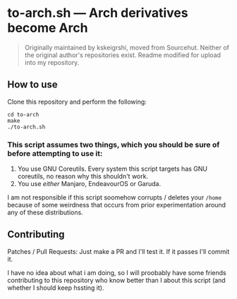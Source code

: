# to-arch.sh — Arch derivatives become Arch
> Originally maintained by kskeigrshi, moved from Sourcehut. Neither of the original author's repositories exist.
> Readme modified for upload into my repository.
## How to use
Clone this repository and perform the following:
```
cd to-arch
make
./to-arch.sh
```

### This script assumes two things, which you should be sure of before attempting to use it:
1. You use GNU Coreutils. Every system this script targets has GNU coreutils, no reason why this shouldn't work.
2. You use _either_ Manjaro, EndeavourOS or Garuda.

I am not responsible if this script soomehow corrupts / deletes your `/home` because of some weirdness that occurs from prior experimentation around any of these distributions.

## Contributing

Patches / Pull Requests: Just make a PR and I'll test it. If it passes I'll commit it.

I have no idea about what i am doing, so I will proobably have some friends contributing to this repository who know better than I about this script (and whether I should keep hssting it).
